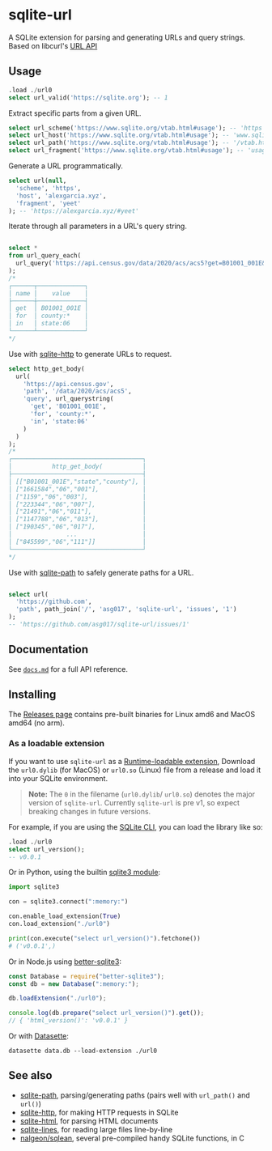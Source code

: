 # sqlite-url

A SQLite extension for parsing and generating URLs and query strings. Based on libcurl's [URL API](https://curl.se/libcurl/c/libcurl-url.html)

## Usage

```sql
.load ./url0
select url_valid('https://sqlite.org'); -- 1
```

Extract specific parts from a given URL.

```sql
select url_scheme('https://www.sqlite.org/vtab.html#usage'); -- 'https'
select url_host('https://www.sqlite.org/vtab.html#usage'); -- 'www.sqlite.org'
select url_path('https://www.sqlite.org/vtab.html#usage'); -- '/vtab.html'
select url_fragment('https://www.sqlite.org/vtab.html#usage'); -- 'usage'
```

Generate a URL programmatically.

```sql
select url(null,
  'scheme', 'https',
  'host', 'alexgarcia.xyz',
  'fragment', 'yeet'
); -- 'https://alexgarcia.xyz/#yeet'
```

Iterate through all parameters in a URL's query string.

```sql

select *
from url_query_each(
  url_query('https://api.census.gov/data/2020/acs/acs5?get=B01001_001E&for=county:*&in=state:06')
);
/*
┌──────┬─────────────┐
│ name │    value    │
├──────┼─────────────┤
│ get  │ B01001_001E │
│ for  │ county:*    │
│ in   │ state:06    │
└──────┴─────────────┘
*/
```

Use with [sqlite-http](https://github.com/asg017/sqlite-http) to generate URLs to request.

```sql
select http_get_body(
  url(
    'https://api.census.gov',
    'path', '/data/2020/acs/acs5',
    'query', url_querystring(
      'get', 'B01001_001E',
      'for', 'county:*',
      'in', 'state:06'
    )
  )
);
/*
┌────────────────────────────────────┐
│           http_get_body(           │
├────────────────────────────────────┤
│ [["B01001_001E","state","county"], │
│ ["1661584","06","001"],            │
│ ["1159","06","003"],               │
│ ["223344","06","007"],             │
│ ["21491","06","011"],              │
│ ["1147788","06","013"],            │
│ ["190345","06","017"],             │
│               ...                  │
│ ["845599","06","111"]]             │
└────────────────────────────────────┘
*/
```

Use with [sqlite-path](https://github.com/asg017/sqlite-path) to safely generate paths for a URL.

```sql

select url(
  'https://github.com',
  'path', path_join('/', 'asg017', 'sqlite-url', 'issues', '1')
);
-- 'https://github.com/asg017/sqlite-url/issues/1'
```

## Documentation

See [`docs.md`](./docs.md) for a full API reference.

## Installing

The [Releases page](https://github.com/asg017/sqlite-url/releases) contains pre-built binaries for Linux amd6 and MacOS amd64 (no arm).

### As a loadable extension

If you want to use `sqlite-url` as a [Runtime-loadable extension](https://www.sqlite.org/loadext.html), Download the `url0.dylib` (for MacOS) or `url0.so` (Linux) file from a release and load it into your SQLite environment.

> **Note:**
> The `0` in the filename (`url0.dylib`/ `url0.so`) denotes the major version of `sqlite-url`. Currently `sqlite-url` is pre v1, so expect breaking changes in future versions.

For example, if you are using the [SQLite CLI](https://www.sqlite.org/cli.html), you can load the library like so:

```sql
.load ./url0
select url_version();
-- v0.0.1
```

Or in Python, using the builtin [sqlite3 module](https://docs.python.org/3/library/sqlite3.html):

```python
import sqlite3

con = sqlite3.connect(":memory:")

con.enable_load_extension(True)
con.load_extension("./url0")

print(con.execute("select url_version()").fetchone())
# ('v0.0.1',)
```

Or in Node.js using [better-sqlite3](https://github.com/WiseLibs/better-sqlite3):

```javascript
const Database = require("better-sqlite3");
const db = new Database(":memory:");

db.loadExtension("./url0");

console.log(db.prepare("select url_version()").get());
// { 'html_version()': 'v0.0.1' }
```

Or with [Datasette](https://datasette.io/):

```
datasette data.db --load-extension ./url0
```

## See also

- [sqlite-path](https://github.com/asg017/sqlite-path), parsing/generating paths (pairs well with `url_path()` and `url()`)
- [sqlite-http](https://github.com/asg017/sqlite-http), for making HTTP requests in SQLite
- [sqlite-html](https://github.com/asg017/sqlite-html), for parsing HTML documents
- [sqlite-lines](https://github.com/asg017/sqlite-lines), for reading large files line-by-line
- [nalgeon/sqlean](https://github.com/nalgeon/sqlean), several pre-compiled handy SQLite functions, in C
